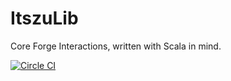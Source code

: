 # ItszuLib
Core Forge Interactions, written with Scala in mind.

[![Circle CI](https://circleci.com/gh/Itszuvalex/ItszuLib/tree/develop.svg?style=svg)](https://circleci.com/gh/Itszuvalex/ItszuLib/tree/develop)
